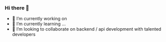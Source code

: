 ### Hi there 👋

- 🔭 I’m currently working on 
- 🌱 I’m currently learning ...
- 👯 I’m looking to collaborate on backend / api development with talented developers
  
<!--
**lichidevops/lichidevops** is a ✨ _special_ ✨ repository because its `README.md` (this file) appears on your GitHub profile.

Here are some ideas to get you started:

- 🔭 I’m currently working on ...
- 🌱 I’m currently learning ...
- 👯 I’m looking to collaborate on ...
- 🤔 I’m looking for help with ...
- 💬 Ask me about ...
- 📫 How to reach me: ...
- 😄 Pronouns: ...
- ⚡ Fun fact: ...
-->
